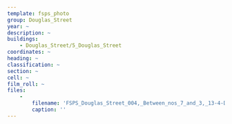 ```yaml
---
template: fsps_photo
group: Douglas_Street
year: ~
description: ~
buildings:
    - Douglas_Street/5_Douglas_Street
coordinates: ~
heading: ~
classification: ~
section: ~
cell: ~
film_roll: ~
files:
    -
        filename: 'FSPS_Douglas_Street_004,_Between_nos_7_and_3,_13-4-D.png'
        caption: ''
---
```


